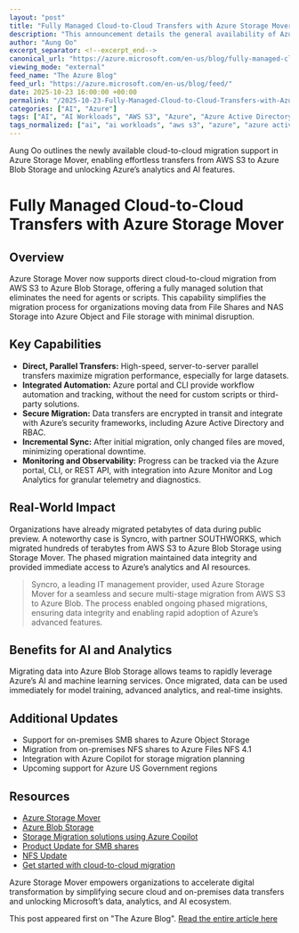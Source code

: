```yaml
---
layout: "post"
title: "Fully Managed Cloud-to-Cloud Transfers with Azure Storage Mover"
description: "This announcement details the general availability of Azure Storage Mover's new capability for seamless cloud-to-cloud migration from AWS S3 to Azure Blob Storage. The update highlights how organizations can leverage the service for secure, automated, and high-performance data transfers, enabling advanced analytics and AI workloads on Azure. Additional product updates include expanded support for on-premises SMB and NFS shares, integration with Azure Monitor and Log Analytics, and pending availability in Azure US Government regions. Case studies illustrate real-world impacts and benefits, including immediate access to Azure’s analytics and AI tools post-migration."
author: "Aung Oo"
excerpt_separator: <!--excerpt_end-->
canonical_url: "https://azure.microsoft.com/en-us/blog/fully-managed-cloud-to-cloud-transfers-with-azure-storage-mover/"
viewing_mode: "external"
feed_name: "The Azure Blog"
feed_url: "https://azure.microsoft.com/en-us/blog/feed/"
date: 2025-10-23 16:00:00 +00:00
permalink: "/2025-10-23-Fully-Managed-Cloud-to-Cloud-Transfers-with-Azure-Storage-Mover.html"
categories: ["AI", "Azure"]
tags: ["AI", "AI Workloads", "AWS S3", "Azure", "Azure Active Directory", "Azure Blob Storage", "Azure Monitor", "Azure Portal", "Azure Storage Mover", "Cloud Migration", "Cloud To Cloud", "Data Analytics", "Data Transfer", "Incremental Sync", "Log Analytics", "Multicloud", "News", "NFS", "RBAC", "SMB", "Storage", "Storage Migration"]
tags_normalized: ["ai", "ai workloads", "aws s3", "azure", "azure active directory", "azure blob storage", "azure monitor", "azure portal", "azure storage mover", "cloud migration", "cloud to cloud", "data analytics", "data transfer", "incremental sync", "log analytics", "multicloud", "news", "nfs", "rbac", "smb", "storage", "storage migration"]
---
```


Aung Oo outlines the newly available cloud-to-cloud migration support in Azure Storage Mover, enabling effortless transfers from AWS S3 to Azure Blob Storage and unlocking Azure’s analytics and AI features.<!--excerpt_end-->

# Fully Managed Cloud-to-Cloud Transfers with Azure Storage Mover

## Overview

Azure Storage Mover now supports direct cloud-to-cloud migration from AWS S3 to Azure Blob Storage, offering a fully managed solution that eliminates the need for agents or scripts. This capability simplifies the migration process for organizations moving data from File Shares and NAS Storage into Azure Object and File storage with minimal disruption.

## Key Capabilities

- **Direct, Parallel Transfers:** High-speed, server-to-server parallel transfers maximize migration performance, especially for large datasets.
- **Integrated Automation:** Azure portal and CLI provide workflow automation and tracking, without the need for custom scripts or third-party solutions.
- **Secure Migration:** Data transfers are encrypted in transit and integrate with Azure’s security frameworks, including Azure Active Directory and RBAC.
- **Incremental Sync:** After initial migration, only changed files are moved, minimizing operational downtime.
- **Monitoring and Observability:** Progress can be tracked via the Azure portal, CLI, or REST API, with integration into Azure Monitor and Log Analytics for granular telemetry and diagnostics.

## Real-World Impact

Organizations have already migrated petabytes of data during public preview. A noteworthy case is Syncro, with partner SOUTHWORKS, which migrated hundreds of terabytes from AWS S3 to Azure Blob Storage using Storage Mover. The phased migration maintained data integrity and provided immediate access to Azure’s analytics and AI resources.

> Syncro, a leading IT management provider, used Azure Storage Mover for a seamless and secure multi-stage migration from AWS S3 to Azure Blob. The process enabled ongoing phased migrations, ensuring data integrity and enabling rapid adoption of Azure’s advanced features.

## Benefits for AI and Analytics

Migrating data into Azure Blob Storage allows teams to rapidly leverage Azure’s AI and machine learning services. Once migrated, data can be used immediately for model training, advanced analytics, and real-time insights.

## Additional Updates

- Support for on-premises SMB shares to Azure Object Storage
- Migration from on-premises NFS shares to Azure Files NFS 4.1
- Integration with Azure Copilot for storage migration planning
- Upcoming support for Azure US Government regions

## Resources

- [Azure Storage Mover](https://azure.microsoft.com/en-us/products/storage-mover)
- [Azure Blob Storage](https://azure.microsoft.com/en-us/products/storage/blobs/)
- [Storage Migration solutions using Azure Copilot](https://learn.microsoft.com/en-us/azure/copilot/improve-storage-accounts#discover-storage-migration-solutions)
- [Product Update for SMB shares](https://azure.microsoft.com/en-us/updates?id=495546)
- [NFS Update](https://aka.ms/MoverNFSUpdate)
- [Get started with cloud-to-cloud migration](https://aka.ms/cloud2cloud-migration)

Azure Storage Mover empowers organizations to accelerate digital transformation by simplifying secure cloud and on-premises data transfers and unlocking Microsoft’s data, analytics, and AI ecosystem.

This post appeared first on "The Azure Blog". [Read the entire article here](https://azure.microsoft.com/en-us/blog/fully-managed-cloud-to-cloud-transfers-with-azure-storage-mover/)
